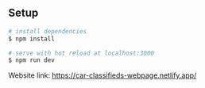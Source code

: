 
## Setup

```bash
# install dependencies
$ npm install

# serve with hot reload at localhost:3000
$ npm run dev
```
Website link:   https://car-classifieds-webpage.netlify.app/
